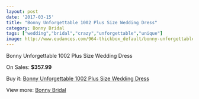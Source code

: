 ```yaml
---
layout: post
date: '2017-03-15'
title: "Bonny Unforgettable 1002 Plus Size Wedding Dress"
category: Bonny Bridal
tags: ["wedding","bridal","crazy","unforgettable","unique"]
image: http://www.eudances.com/964-thickbox_default/bonny-unforgettable-1002-plus-size-wedding-dress.jpg
---
```

Bonny Unforgettable 1002 Plus Size Wedding Dress

On Sales: **$357.99**
<a href="https://www.eudances.com/en/bonny-bridal/341-bonny-unforgettable-1002-plus-size-wedding-dress.html"><amp-img layout="responsive" width="600" height="600" src="//www.eudances.com/964-thickbox_default/bonny-unforgettable-1002-plus-size-wedding-dress.jpg" alt="Bonny Unforgettable 1002 Plus Size Wedding Dress 0" /></a>
<a href="https://www.eudances.com/en/bonny-bridal/341-bonny-unforgettable-1002-plus-size-wedding-dress.html"><amp-img layout="responsive" width="600" height="600" src="//www.eudances.com/965-thickbox_default/bonny-unforgettable-1002-plus-size-wedding-dress.jpg" alt="Bonny Unforgettable 1002 Plus Size Wedding Dress 1" /></a>

Buy it: [Bonny Unforgettable 1002 Plus Size Wedding Dress](https://www.eudances.com/en/bonny-bridal/341-bonny-unforgettable-1002-plus-size-wedding-dress.html "Bonny Unforgettable 1002 Plus Size Wedding Dress")

View more: [Bonny Bridal](https://www.eudances.com/en/3-bonny-bridal "Bonny Bridal")